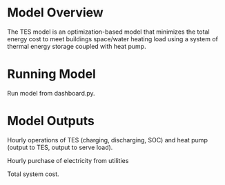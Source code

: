 # Model Overview

The TES model is an optimization-based model that minimizes the total energy cost to meet buildings space/water heating load using a system of thermal energy storage coupled with heat pump.

# Running Model
Run model from dashboard.py.

# Model Outputs
Hourly operations of TES (charging, discharging,  SOC) and heat pump (output to TES, output to serve load).

Hourly purchase of electricity from utilities

Total system cost.
